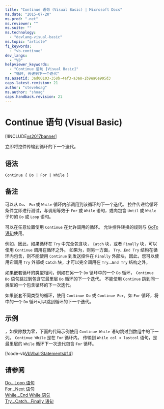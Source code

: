 ```yaml
---
title: "Continue 语句 (Visual Basic) | Microsoft Docs"
ms.date: "2015-07-20"
ms.prod: ".net"
ms.reviewer: ""
ms.suite: ""
ms.technology: 
  - "devlang-visual-basic"
ms.topic: "article"
f1_keywords: 
  - "vb.continue"
dev_langs: 
  - "VB"
helpviewer_keywords: 
  - "Continue 语句 [Visual Basic]"
  - "循环, 传递到下一个迭代"
ms.assetid: 3ad00103-358b-4af3-a3a8-1b9ea0e995d3
caps.latest.revision: 21
author: "stevehoag"
ms.author: "shoag"
caps.handback.revision: 21
---
```

# Continue 语句 (Visual Basic)
[!INCLUDE[vs2017banner](../../../visual-basic/includes/vs2017banner.md)]

立即将控件传输到循环的下一个迭代。  
  
## 语法  
  
```  
Continue { Do | For | While }  
```  
  
## 备注  
 可以从 `Do`、 `For`或 `While` 循环内部调用到该循环的下一个迭代。  控件传递给循环条件立即进行测试，与调用等效于 `For` 或 `While` 语句，或向包含 `Until` 或 `While` 子句的 `Do` 或 `Loop` 语句。  
  
 可以在任意位置使用 `Continue` 在允许调用的循环。  允许控件转换的规则与 [GoTo 语句](../../../visual-basic/language-reference/statements/goto-statement.md)使用。  
  
 例如，因此，如果循环在 `Try` 中完全包含块， `Catch` 块，或者 `Finally` 块，可以使用 `Continue` 调用在循环之外。  如果为，则另一方面， `Try`…`End Try` 结构在循环内包含，则不能使用 `Continue` 到发送控件在 `Finally` 外部块，因此，您可以使用它调用 `Try` 外部或 `Catch` 块，才可以完全调用在 `Try`…`End Try` 结构之外。  
  
 如果嵌套循环的类型相同，例如在另一个 `Do` 循环中的一个 `Do` 循环， `Continue Do` 语句跳过到包含它最里层 `Do` 循环的下一个迭代。  不能使用 `Continue` 跳到同一类型的一个包含循环的下一次迭代。  
  
 如果嵌套不同类型的循环，使用 `Continue Do` 或 `Continue For`，如 `For` 循环，将中的一个 `Do` 循环可以跳到循环的下一个迭代。  
  
## 示例  
 ，如果除数为零，下面的代码示例使用 `Continue While` 语句跳过到数组中的下一列。  `Continue While` 是在 `For` 循环内。  传输到 `While col < lastcol` 语句，是最里层的 `While` 循环下一次迭代包含 `For` 循环。  
  
 [!code-vb[VbVbalrStatements#14](../../../visual-basic/language-reference/error-messages/codesnippet/visualbasic/continue-statement_1.vb)]  
  
## 请参阅  
 [Do...Loop 语句](../../../visual-basic/language-reference/statements/do-loop-statement.md)   
 [For...Next 语句](../../../visual-basic/language-reference/statements/for-next-statement.md)   
 [While...End While 语句](../../../visual-basic/language-reference/statements/while-end-while-statement.md)   
 [Try...Catch...Finally 语句](../../../visual-basic/language-reference/statements/try-catch-finally-statement.md)